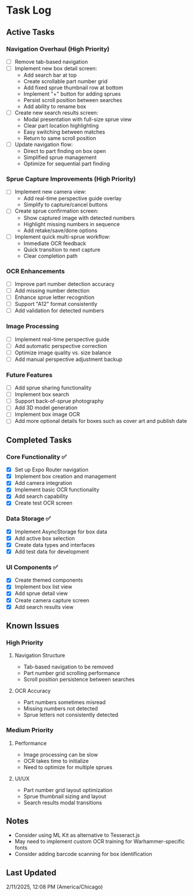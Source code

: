 # Task Log

## Active Tasks

### Navigation Overhaul (High Priority)
- [ ] Remove tab-based navigation
- [ ] Implement new box detail screen:
  * Add search bar at top
  * Create scrollable part number grid
  * Add fixed sprue thumbnail row at bottom
  * Implement "+" button for adding sprues
  * Persist scroll position between searches
  * Add ability to rename box
- [ ] Create new search results screen:
  * Modal presentation with full-size sprue view
  * Clear part location highlighting
  * Easy switching between matches
  * Return to same scroll position
- [ ] Update navigation flow:
  * Direct to part finding on box open
  * Simplified sprue management
  * Optimize for sequential part finding

### Sprue Capture Improvements (High Priority)
- [ ] Implement new camera view:
  * Add real-time perspective guide overlay
  * Simplify to capture/cancel buttons
- [ ] Create sprue confirmation screen:
  * Show captured image with detected numbers
  * Highlight missing numbers in sequence
  * Add retake/save/done options
- [ ] Implement quick multi-sprue workflow:
  * Immediate OCR feedback
  * Quick transition to next capture
  * Clear completion path

### OCR Enhancements
- [ ] Improve part number detection accuracy
- [ ] Add missing number detection
- [ ] Enhance sprue letter recognition
- [ ] Support "A12" format consistently
- [ ] Add validation for detected numbers

### Image Processing
- [ ] Implement real-time perspective guide
- [ ] Add automatic perspective correction
- [ ] Optimize image quality vs. size balance
- [ ] Add manual perspective adjustment backup

### Future Features
- [ ] Add sprue sharing functionality
- [ ] Implement box search
- [ ] Support back-of-sprue photography
- [ ] Add 3D model generation
- [ ] Implement box image OCR
- [ ] Add more optional details for boxes such as cover art and publish date

## Completed Tasks

### Core Functionality ✅
- [x] Set up Expo Router navigation
- [x] Implement box creation and management
- [x] Add camera integration
- [x] Implement basic OCR functionality
- [x] Add search capability
- [x] Create test OCR screen

### Data Storage ✅
- [x] Implement AsyncStorage for box data
- [x] Add active box selection
- [x] Create data types and interfaces
- [x] Add test data for development

### UI Components ✅
- [x] Create themed components
- [x] Implement box list view
- [x] Add sprue detail view
- [x] Create camera capture screen
- [x] Add search results view

## Known Issues

### High Priority
1. Navigation Structure
   - Tab-based navigation to be removed
   - Part number grid scrolling performance
   - Scroll position persistence between searches

2. OCR Accuracy
   - Part numbers sometimes misread
   - Missing numbers not detected
   - Sprue letters not consistently detected

### Medium Priority
1. Performance
   - Image processing can be slow
   - OCR takes time to initialize
   - Need to optimize for multiple sprues

2. UI/UX
   - Part number grid layout optimization
   - Sprue thumbnail sizing and layout
   - Search results modal transitions

## Notes
- Consider using ML Kit as alternative to Tesseract.js
- May need to implement custom OCR training for Warhammer-specific fonts
- Consider adding barcode scanning for box identification

## Last Updated
2/11/2025, 12:08 PM (America/Chicago)
